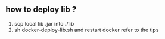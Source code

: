 ## how to deploy lib ?
1. scp local lib .jar into ./lib 
2. sh docker-deploy-lib.sh and restart docker refer to the tips

